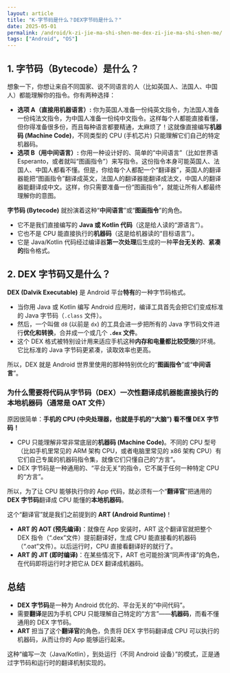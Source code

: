 ```yaml
---
layout: article
title: "K-字节码是什么？DEX字节码是什么？"
date: 2025-05-01
permalink: /android/k-zi-jie-ma-shi-shen-me-dex-zi-jie-ma-shi-shen-me/
tags: ["Android", "OS"]
---
```


 

## 1. 字节码（Bytecode）是什么？

想象一下，你想让来自不同国家、说不同语言的人（比如英国人、法国人、中国人）都能理解你的指令。你有两种选择：

- **选项 A（直接用机器语言）:** 你为英国人准备一份纯英文指令，为法国人准备一份纯法文指令，为中国人准备一份纯中文指令。这样每个人都能直接看懂，但你得准备很多份，而且每种语言都要精通，太麻烦了！这就像直接编写**机器码 (Machine Code)**，不同类型的 CPU (手机芯片) 只能理解它们自己的特定机器码。
- **选项 B（用中间语言）:** 你用一种设计好的、简单的“中间语言”（比如世界语 Esperanto，或者就叫“图画指令”）来写指令。这份指令本身可能英国人、法国人、中国人都看不懂。但是，你给每个人都配一个“翻译器”，英国人的翻译器能把“图画指令”翻译成英文，法国人的翻译器能翻译成法文，中国人的翻译器能翻译成中文。这样，你只需要准备一份“图画指令”，就能让所有人都最终理解你的意图。

**字节码 (Bytecode)** 就扮演着这种“**中间语言**”或“**图画指令**”的角色。

- 它不是我们直接编写的 **Java 或 Kotlin 代码**（这是给人读的“源语言”）。
- 它也不是 CPU 能直接执行的**机器码**（这是给机器读的“目标语言”）。
- 它是 Java/Kotlin 代码经过编译器**第一次处理**后生成的一种**平台无关的**、**紧凑的**指令格式。

## 2. DEX 字节码又是什么？

**DEX (Dalvik Executable)** 是 Android 平台**特有**的一种字节码格式。

- 当你用 Java 或 Kotlin 编写 Android 应用时，编译工具首先会把它们变成标准的 Java 字节码（`.class` 文件）。
- 然后，一个叫做 `d8` (以前是 `dx`) 的工具会进一步把所有的 Java 字节码文件进行**优化和转换**，合并成一个或几个 **`.dex` 文件**。
- 这个 DEX 格式被特别设计用来适应手机这种**内存和电量都比较受限**的环境。它比标准的 Java 字节码更紧凑，读取效率也更高。

所以，DEX 就是 Android 世界里使用的那种特别优化的“**图画指令**”或“**中间语言**”。

### 为什么需要将代码从字节码（DEX）**一次性翻译**成机器能直接执行的本地机器码（通常是 OAT 文件）

原因很简单：**手机的 CPU (中央处理器，也就是手机的“大脑”) 看不懂 DEX 字节码！**

- CPU 只能理解非常非常底层的**机器码 (Machine Code)**。不同的 CPU 型号（比如手机里常见的 ARM 架构 CPU，或者电脑里常见的 x86 架构 CPU）有它们自己专属的机器码指令集，就像它们只懂自己的“方言”。
- DEX 字节码是一种通用的、“平台无关”的指令，它不属于任何一种特定 CPU 的“方言”。

所以，为了让 CPU 能够执行你的 App 代码，就必须有一个“**翻译官**”把通用的 **DEX 字节码**翻译成 CPU 能懂的**本地机器码**。

这个“翻译官”就是我们之前提到的 **ART (Android Runtime)**！

- **ART 的 AOT (预先编译)**：就像在 App 安装时，ART 这个翻译官就把整个 DEX 指令（“.dex”文件）提前翻译好，生成 CPU 能直接看的机器码（“.oat”文件）。以后运行时，CPU 直接看翻译好的就行了。
- **ART 的 JIT (即时编译)**：在某些情况下，ART 也可能扮演“同声传译”的角色，在代码即将运行时才把它从 DEX 翻译成机器码。

## 总结

- **DEX 字节码**是一种为 Android 优化的、平台无关的“中间代码”。
- 需要**翻译**是因为手机 CPU 只能理解自己特定的“方言”——**机器码**，而看不懂通用的 DEX 字节码。
- **ART** 担当了这个**翻译官**的角色，负责将 DEX 字节码翻译成 CPU 可以执行的机器码，从而让你的 App 能够运行起来。

这种“编写一次（Java/Kotlin），到处运行（不同 Android 设备）”的模式，正是通过字节码和运行时的翻译机制实现的。